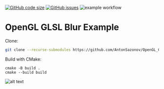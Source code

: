 [![GitHub code size](https://img.shields.io/github/languages/code-size/AntonSazonov/OpenGL_GLSL_Blur?style=flat)](https://github.com/AntonSazonov/OpenGL_GLSL_Blur)
[![GitHub issues](https://img.shields.io/github/issues/AntonSazonov/OpenGL_GLSL_Blur)](https://github.com/AntonSazonov/OpenGL_GLSL_Blur/issues)
![example workflow](https://github.com/AntonSazonov/OpenGL_GLSL_Blur/actions/workflows/cmake.yml/badge.svg)

# OpenGL GLSL Blur Example

Clone:
```bash
git clone --recurse-submodules https://github.com/AntonSazonov/OpenGL_GLSL_Blur.git
```

Build with CMake:
```
cmake -B build .
cmake --build build
```

![alt text](https://github.com/AntonSazonov/OpenGL_GLSL_Blur/blob/master/images/screenshot.png?raw=true)

